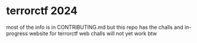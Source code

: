 # terrorctf 2024
most of the info is in CONTRIBUTING.md but this repo has the challs and in-progress website for terrorctf
web challs will not yet work btw
